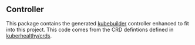 ## Controller

This package contains the generated [kubebuilder](https://github.com/kubernetes-sigs/kubebuilder) controller enhanced to fit into this project.  This code comes from the CRD defintions defined in [kuberhealthy/crds](https://github.com/kuberhealthy/crds).
